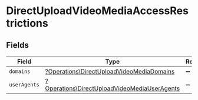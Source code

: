# DirectUploadVideoMediaAccessRestrictions


## Fields

| Field                                                                                                       | Type                                                                                                        | Required                                                                                                    | Description                                                                                                 |
| ----------------------------------------------------------------------------------------------------------- | ----------------------------------------------------------------------------------------------------------- | ----------------------------------------------------------------------------------------------------------- | ----------------------------------------------------------------------------------------------------------- |
| `domains`                                                                                                   | [?Operations\DirectUploadVideoMediaDomains](../../Models/Operations/DirectUploadVideoMediaDomains.md)       | :heavy_minus_sign:                                                                                          | N/A                                                                                                         |
| `userAgents`                                                                                                | [?Operations\DirectUploadVideoMediaUserAgents](../../Models/Operations/DirectUploadVideoMediaUserAgents.md) | :heavy_minus_sign:                                                                                          | N/A                                                                                                         |